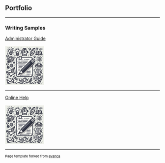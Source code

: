 ## Portfolio

---

### Writing Samples 

[Administrator Guide](/WritingSample_LicenseServerRedundancy_Bstork.pdf)
<br><br>
<a href="/WritingSample_LicenseServerRedundancy_Bstork.pdf">
<img src="/WSicon.png?raw=true" style="width:25%;height:25%;"/>
</a>

---
[Online Help](/WritingSample_LibraryPhraseDataSourceExample_Bstork.pdf)
<br><br>
<a href="/WritingSample_LibraryPhraseDataSourceExample_Bstork.pdf">
<img src="/WSicon.png?raw=true" style="width:25%;height:25%;"/>
</a>

---

<!--
[Project 3 Title](http://example.com/)
<img src="images/dummy_thumbnail.jpg?raw=true"/>

---

### Category Name 2

- [Project 1 Title](http://example.com/)
- [Project 2 Title](http://example.com/)
- [Project 3 Title](http://example.com/)
- [Project 4 Title](http://example.com/)
- [Project 5 Title](http://example.com/)

---
---
-->




<p style="font-size:11px">Page template forked from <a href="https://github.com/evanca/quick-portfolio">evanca</a></p>
<!-- Remove above link if you don't want to attibute -->
